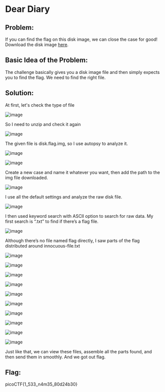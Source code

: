 # Dear Diary

## Problem:

If you can find the flag on this disk image, we can close the case for good!
Download the disk image [here](https://artifacts.picoctf.net/c_titan/63/disk.flag.img.gz).

## Basic Idea of the Problem:

The challenge basically gives you a disk image file and then simply expects you to find the flag. We need to find the right file. 

## Solution:

At first, let's check the type of file

![image](https://github.com/user-attachments/assets/f09f6ef0-ce1b-4f30-b5d4-f87aa986ac95)

So I need to unzip and check it again

![image](https://github.com/user-attachments/assets/d2ab13b4-c64a-4101-8cf1-d1faa4b9d1ca)

The given file is disk.flag.img, so I use autopsy to analyze it.

![image](https://github.com/user-attachments/assets/3061f214-1ffc-44d5-9028-d94c6b4a0c2e)

![image](https://github.com/user-attachments/assets/b13030ea-85b5-44aa-8663-69d47abc4304)

Create a new case and name it whatever you want, then add the path to the img file downloaded.

![image](https://github.com/user-attachments/assets/cfc9118d-ccf3-40c7-b348-81aadf55cf72)

I use all the default settings and analyze the raw disk file.

![image](https://github.com/user-attachments/assets/3763a097-6ae2-49ac-abf7-740dc19aacf9)

I then used keyword search with ASCII option to search for raw data. My first search is “.txt” to find if there’s a flag file. 

![image](https://github.com/user-attachments/assets/4672d8e2-a1bc-4509-a7d6-044865d5db61)

Although there’s no file named flag directly, I saw parts of the flag distributed around innocuous-file.txt

![image](https://github.com/user-attachments/assets/781aae90-a228-4034-aded-d36e223bc852)

![image](https://github.com/user-attachments/assets/64e59f05-cb71-4f9a-af66-e2bd0768e0fb)

![image](https://github.com/user-attachments/assets/88f2e742-d00b-4879-8f03-90e50a230171)

![image](https://github.com/user-attachments/assets/66812319-ddbe-4ce3-84ca-9a6b007a0528)

![image](https://github.com/user-attachments/assets/7c07e08c-a8c4-4caf-a24d-c9b91a8e6690)

![image](https://github.com/user-attachments/assets/e1ffcb7f-31fd-4668-99f9-89b5df5ae391)

![image](https://github.com/user-attachments/assets/b8a87e46-08b3-4eb3-a599-e9b5f2b5ce0b)

![image](https://github.com/user-attachments/assets/f7639a12-8b7f-4456-8028-b2927ecdd6fa)

![image](https://github.com/user-attachments/assets/13b59367-09aa-4fa4-9df2-0898ae13b7c0)

![image](https://github.com/user-attachments/assets/62d5fc4d-32aa-4dce-9fb8-7c1c9aea8bdf)

Just like that, we can view these files, assemble all the parts found, and then send them in smoothly.
And we got out flag.

## Flag:

picoCTF{1_533_n4m35_80d24b30}
